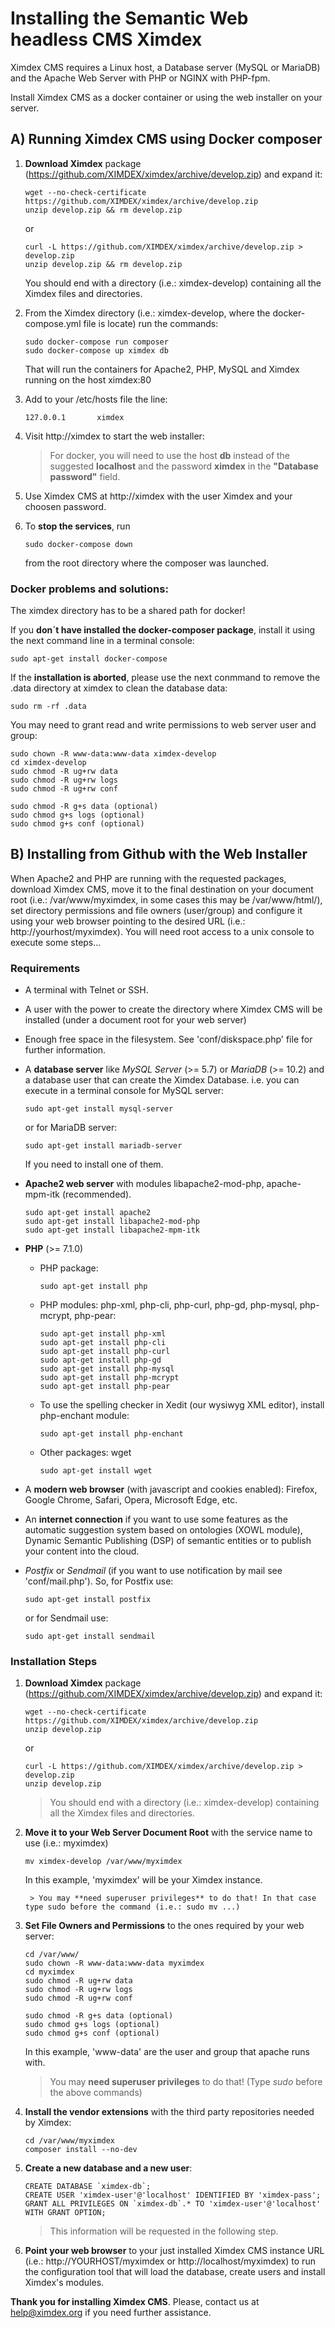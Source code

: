 # Installing the Semantic Web headless CMS Ximdex

Ximdex CMS requires a Linux host, a Database server (MySQL or MariaDB) and the Apache Web Server with PHP or NGINX with PHP-fpm.

Install Ximdex CMS as a docker container or using the web installer on your server.

## A) Running Ximdex CMS using Docker composer

1. **Download Ximdex** package (https://github.com/XIMDEX/ximdex/archive/develop.zip) and expand it:

    ```
    wget --no-check-certificate https://github.com/XIMDEX/ximdex/archive/develop.zip
    unzip develop.zip && rm develop.zip
    ```
    or
    ```
    curl -L https://github.com/XIMDEX/ximdex/archive/develop.zip > develop.zip
    unzip develop.zip && rm develop.zip
    ```
    
    You should end with a directory (i.e.: ximdex-develop) containing all the Ximdex files and directories.


2. From the Ximdex directory (i.e.: ximdex-develop, where the docker-compose.yml file is locate) run the commands:
    ```
    sudo docker-compose run composer
    sudo docker-compose up ximdex db
    ```
    That will run the containers for Apache2, PHP, MySQL and Ximdex running on the host ximdex:80 
    
3. Add to your /etc/hosts file the line:
    ```
    127.0.0.1       ximdex
    ```    

4. Visit http://ximdex to start the web installer:
    
    > For docker, you will need to use the host **db** instead of the suggested **localhost** and the password **ximdex** in the **"Database password"** field.

5. Use Ximdex CMS at http://ximdex with the user Ximdex and your choosen password.

6. To **stop the services**, run
    ```
    sudo docker-compose down
    ```
    from the root directory where the composer was launched.


### Docker problems and solutions:

The ximdex directory has to be a shared path for docker!
        
If you **don´t have installed the docker-composer package**, install it using the next command line in a terminal console:
        
```
sudo apt-get install docker-compose
```
    
If the **installation is aborted**, please use the next conmmand to remove the .data directory at ximdex to clean the database data:
```
sudo rm -rf .data
```
    
You may need to grant read and write permissions to web server user and group:
    
```
sudo chown -R www-data:www-data ximdex-develop
cd ximdex-develop
sudo chmod -R ug+rw data
sudo chmod -R ug+rw logs
sudo chmod -R ug+rw conf

sudo chmod -R g+s data (optional)
sudo chmod g+s logs (optional)
sudo chmod g+s conf (optional)
```
    
## B) Installing from Github with the Web Installer
When Apache2 and PHP are running with the requested packages, download Ximdex CMS, move it to the final destination on your document root (i.e.: /var/www/myximdex, in some cases this may be /var/www/html/), set directory permissions and file owners (user/group) and configure it using your web browser pointing to the desired URL (i.e.: http://yourhost/myximdex). You will need root access to a unix console to execute some steps...

### Requirements
*  A terminal with Telnet or SSH.
*  A user with the power to create the directory where Ximdex CMS will be installed (under a document root for your web server)
*  Enough free space in the filesystem. See 'conf/diskspace.php' file for further information.
*  A **database server** like *MySQL Server* (>= 5.7) or *MariaDB* (>= 10.2) and a database user that can create the Ximdex Database.
    i.e. you can execute in a terminal console for MySQL server:
    ```
    sudo apt-get install mysql-server
    ```
    or for MariaDB server:
    ```
    sudo apt-get install mariadb-server
    ```
    If you need to install one of them.
    
*  **Apache2 web server** with modules libapache2-mod-php, apache-mpm-itk (recommended).
    ```
    sudo apt-get install apache2
    sudo apt-get install libapache2-mod-php
    sudo apt-get install libapache2-mpm-itk
    ```
    
*  **PHP** (>= 7.1.0)
    * PHP package:
        ```
        sudo apt-get install php
        ```
    * PHP modules: php-xml, php-cli, php-curl, php-gd, php-mysql, php-mcrypt, php-pear:
        ```
        sudo apt-get install php-xml
        sudo apt-get install php-cli
        sudo apt-get install php-curl
        sudo apt-get install php-gd
        sudo apt-get install php-mysql
        sudo apt-get install php-mcrypt
        sudo apt-get install php-pear
        ```
    *  To use the spelling checker in Xedit (our wysiwyg XML editor), install php-enchant module:
        ```
        sudo apt-get install php-enchant
        ```
    *  Other packages: wget
        ```
        sudo apt-get install wget
        ```
        
*  A **modern web browser** (with javascript and cookies enabled): Firefox, Google Chrome, Safari, Opera, Microsoft Edge, etc.

*  An **internet connection** if you want to use some features as the automatic suggestion system based on ontologies (XOWL module), Dynamic Semantic Publishing (DSP) of semantic entities or to publish your content into the cloud.

*  *Postfix* or *Sendmail* (if you want to use notification by mail see 'conf/mail.php').
    So, for Postfix use:
    ```
    sudo apt-get install postfix
    ```
    or for Sendmail use:
    ```
    sudo apt-get install sendmail
    ```

### Installation Steps
1. **Download Ximdex** package (https://github.com/XIMDEX/ximdex/archive/develop.zip) and expand it:
    ```
    wget --no-check-certificate https://github.com/XIMDEX/ximdex/archive/develop.zip
    unzip develop.zip
    ```
    or
    ```
    curl -L https://github.com/XIMDEX/ximdex/archive/develop.zip > develop.zip
    unzip develop.zip
    ```
    > You should end with a directory (i.e.: ximdex-develop) containing all the Ximdex files and directories.

2. **Move it to your Web Server Document Root** with the service name to use (i.e.: myximdex)
    ```
    mv ximdex-develop /var/www/myximdex
    ```
    In this example, 'myximdex' will be your Ximdex instance.

        > You may **need superuser privileges** to do that! In that case type sudo before the command (i.e.: sudo mv ...)

3. **Set File Owners and Permissions** to the ones required by your web server:

    ```
    cd /var/www/
    sudo chown -R www-data:www-data myximdex
    cd myximdex
    sudo chmod -R ug+rw data
    sudo chmod -R ug+rw logs
    sudo chmod -R ug+rw conf
    
    sudo chmod -R g+s data (optional)
    sudo chmod g+s logs (optional)
    sudo chmod g+s conf (optional)
    ```

    In this example, 'www-data' are the user and group that apache runs with.
    > You may **need superuser privileges** to do that! (Type *sudo* before the above commands)

4. **Install the vendor extensions** with the third party repositories needed by Ximdex:
    ```
    cd /var/www/myximdex
    composer install --no-dev
    ```

5. **Create a new database and a new user**:
    ```
    CREATE DATABASE `ximdex-db`;
    CREATE USER 'ximdex-user'@'localhost' IDENTIFIED BY 'ximdex-pass';
    GRANT ALL PRIVILEGES ON `ximdex-db`.* TO 'ximdex-user'@'localhost' WITH GRANT OPTION;
    ```
    > This information will be requested in the following step.

5. **Point your web browser** to your just installed Ximdex CMS instance URL (i.e.: http://YOURHOST/myximdex or http://localhost/myximdex) to run the configuration tool that will load the database, create users and install Ximdex's modules.

**Thank you for installing Ximdex CMS**. Please, contact us at help@ximdex.org if you need further assistance.


